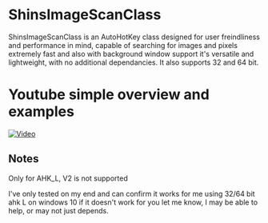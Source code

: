 # ShinsImageScanClass

ShinsImageScanClass is an AutoHotKey class designed for user freindliness and performance in mind, capable of searching for images and pixels extremely fast and also with background window support it's versatile and lightweight, with no additional dependancies. It also supports 32 and 64 bit.

# Youtube simple overview and examples

[![Video](https://img.youtube.com/vi/wIdcF6KUHIE/default.jpg)](https://www.youtube.com/watch?v=wIdcF6KUHIE)

## Notes

Only for AHK_L, V2 is not supported

I've only tested on my end and can confirm it works for me using 32/64 bit ahk L on windows 10
if it doesn't work for you let me know, I may be able to help, or may not just depends.

